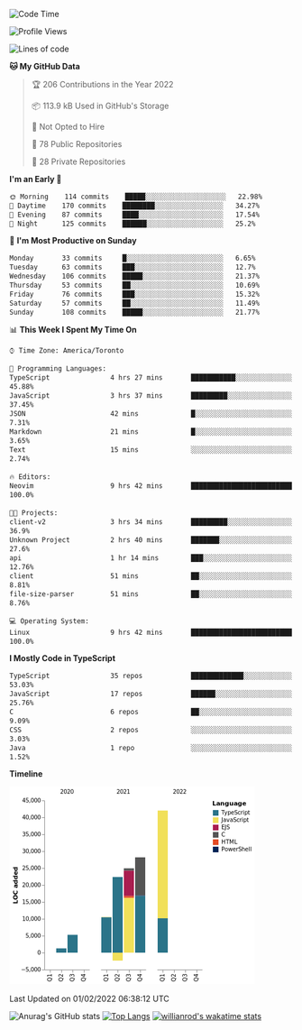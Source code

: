 <!--START_SECTION:waka-->
![Code Time](http://img.shields.io/badge/Code%20Time-133%20hrs%2037%20mins-blue)

![Profile Views](http://img.shields.io/badge/Profile%20Views-19-blue)

![Lines of code](https://img.shields.io/badge/From%20Hello%20World%20I%27ve%20Written-132%20Thousand%20lines%20of%20code-blue)

**🐱 My GitHub Data** 

> 🏆 206 Contributions in the Year 2022
 > 
> 📦 113.9 kB Used in GitHub's Storage 
 > 
> 🚫 Not Opted to Hire
 > 
> 📜 78 Public Repositories 
 > 
> 🔑 28 Private Repositories  
 > 
**I'm an Early 🐤** 

```text
🌞 Morning    114 commits    █████░░░░░░░░░░░░░░░░░░░░   22.98% 
🌆 Daytime    170 commits    ████████░░░░░░░░░░░░░░░░░   34.27% 
🌃 Evening    87 commits     ████░░░░░░░░░░░░░░░░░░░░░   17.54% 
🌙 Night      125 commits    ██████░░░░░░░░░░░░░░░░░░░   25.2%

```
📅 **I'm Most Productive on Sunday** 

```text
Monday       33 commits     █░░░░░░░░░░░░░░░░░░░░░░░░   6.65% 
Tuesday      63 commits     ███░░░░░░░░░░░░░░░░░░░░░░   12.7% 
Wednesday    106 commits    █████░░░░░░░░░░░░░░░░░░░░   21.37% 
Thursday     53 commits     ██░░░░░░░░░░░░░░░░░░░░░░░   10.69% 
Friday       76 commits     ███░░░░░░░░░░░░░░░░░░░░░░   15.32% 
Saturday     57 commits     ██░░░░░░░░░░░░░░░░░░░░░░░   11.49% 
Sunday       108 commits    █████░░░░░░░░░░░░░░░░░░░░   21.77%

```


📊 **This Week I Spent My Time On** 

```text
⌚︎ Time Zone: America/Toronto

💬 Programming Languages: 
TypeScript               4 hrs 27 mins       ███████████░░░░░░░░░░░░░░   45.88% 
JavaScript               3 hrs 37 mins       █████████░░░░░░░░░░░░░░░░   37.45% 
JSON                     42 mins             █░░░░░░░░░░░░░░░░░░░░░░░░   7.31% 
Markdown                 21 mins             █░░░░░░░░░░░░░░░░░░░░░░░░   3.65% 
Text                     15 mins             ░░░░░░░░░░░░░░░░░░░░░░░░░   2.74%

🔥 Editors: 
Neovim                   9 hrs 42 mins       █████████████████████████   100.0%

🐱‍💻 Projects: 
client-v2                3 hrs 34 mins       █████████░░░░░░░░░░░░░░░░   36.9% 
Unknown Project          2 hrs 40 mins       ███████░░░░░░░░░░░░░░░░░░   27.6% 
api                      1 hr 14 mins        ███░░░░░░░░░░░░░░░░░░░░░░   12.76% 
client                   51 mins             ██░░░░░░░░░░░░░░░░░░░░░░░   8.81% 
file-size-parser         51 mins             ██░░░░░░░░░░░░░░░░░░░░░░░   8.76%

💻 Operating System: 
Linux                    9 hrs 42 mins       █████████████████████████   100.0%

```

**I Mostly Code in TypeScript** 

```text
TypeScript               35 repos            █████████████░░░░░░░░░░░░   53.03% 
JavaScript               17 repos            ██████░░░░░░░░░░░░░░░░░░░   25.76% 
C                        6 repos             ██░░░░░░░░░░░░░░░░░░░░░░░   9.09% 
CSS                      2 repos             ░░░░░░░░░░░░░░░░░░░░░░░░░   3.03% 
Java                     1 repo              ░░░░░░░░░░░░░░░░░░░░░░░░░   1.52%

```


**Timeline**

![Chart not found](https://raw.githubusercontent.com/wise-introvert/wise-introvert/master/charts/bar_graph.png) 


 Last Updated on 01/02/2022 06:38:12 UTC
<!--END_SECTION:waka-->

![Anurag's GitHub stats](https://github-readme-stats.vercel.app/api?username=wise-introvert&count_private=true&show_icons=true)
[![Top Langs](https://github-readme-stats.vercel.app/api/top-langs/?username=wise-introvert&langs_count=10)](https://github.com/anuraghazra/github-readme-stats)
[![willianrod's wakatime stats](https://github-readme-stats.vercel.app/api/wakatime?username=wiseintrovert)](https://github.com/anuraghazra/github-readme-stats)
